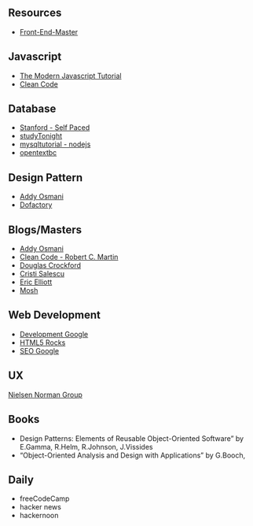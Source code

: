 ## Resources
* [Front-End-Master](https://frontendmasters.com/books/front-end-handbook/2019/)

## Javascript
* [The Modern Javascript Tutorial](https://javascript.info/)
* [Clean Code](https://github.com/ryanmcdermott/clean-code-javascript)

## Database
* [Stanford - Self Paced](https://lagunita.stanford.edu/courses/DB/RDB/SelfPaced/about)
* [studyTonight](https://www.studytonight.com/dbms/boyce-codd-normal-form.php)
* [mysqltutorial - nodejs](http://www.mysqltutorial.org/mysql-nodejs/create-table/)
* [opentextbc](https://opentextbc.ca/dbdesign01/chapter/chapter-11-functional-dependencies/)

## Design Pattern
* [Addy Osmani](../assets/learning_javascript_Design_patterns.html)
* [Dofactory](https://www.dofactory.com/javascript/design-patterns)


## Blogs/Masters
* [Addy Osmani](https://addyosmani.com/blog/)
* [Clean Code - Robert C. Martin](https://blog.cleancoder.com/uncle-bob/2012/08/13/the-clean-architecture.html)
* [Douglas Crockford](http://crockford.com/javascript/)
* [Cristi Salescu](https://medium.freecodecamp.org/@cristisalcescu)
* [Eric Elliott](https://medium.com/@_ericelliott)
* [Mosh](https://programmingwithmosh.com)


## Web Development
* [Development Google](https://developers.google.com/web/)
* [HTML5 Rocks](https://www.html5rocks.com/en/)
* [SEO Google](https://www.google.com/webmasters/)

## UX
[Nielsen Norman Group](https://www.nngroup.com/)

## Books
* Design Patterns: Elements of Reusable Object-Oriented Software” by E.Gamma, R.Helm, R.Johnson, J.Vissides
* “Object-Oriented Analysis and Design with Applications” by G.Booch,


## Daily
* freeCodeCamp
* hacker news
* hackernoon
